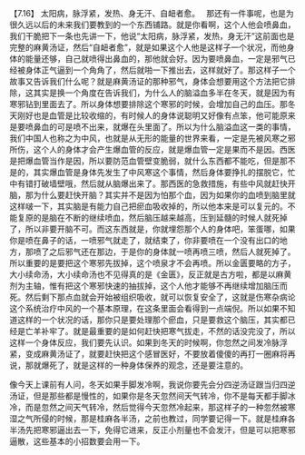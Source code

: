 【7.16】  太阳病，脉浮紧，发热、身无汗、自衄者愈。
 
那还有一件事呢，也是为很久远以后的未来我们要教到的一个东西铺路。就是你看啊，这个人他会喷鼻血，我们干脆把下一条也先讲一下，他说“太阳病，脉浮紧，发热，身无汗”这前面也是完整的麻黄汤证，然后“自衄者愈”，就是如果这个人他是这样子一个状况，而他身体的能量还够，自己就喷得出鼻血的，那他就会好。因为要喷鼻血，一定是邪气已经被身体正气逼到一个角角了，然后就啪一下推出去，这样就好了。那这样子一个故事又告诉我们什么呢？就是麻黄汤证的那种邪气，身体会想要用这个方法把它排除，这其实是换一个角度在告诉我们，为什么人的脑溢血多半在冬天，就是因为有寒邪钻到里面去了。所以身体想要排除这个寒邪的时候，会增加自己的血压。那冬天刚好也是血管是比较收缩的，有时候人的身体说聪明又好像有点笨，他可能原来是要喷鼻血的可是喷不出来，就爆在头里面了。所以为什么脑溢血这一类的事情，我们中国人也称之为中风，也就是从无形的能量的世界来看，一定是先被风寒之邪所伤，这个人的身体才会产生爆血管的反应，就是爆血管一定是果而不是因。西医是把爆血管当作是因，所以要防范血管壁变脆弱，就什么东西都不能吃，但是那不是的，其实爆血管是身体先发生了中风寒这个事情，然后身体要挣扎的摆脱它，忙中有错打破墙壁哦，然后就从脑爆出来了。那西医的急救措施，有些中风就赶快开脑，那为什么要赶快开脑？其实并不是因为怕那个血，因为如果你的血喷到脑里就这样啵一下，其实脑是有能力自己把瘀血吸收掉的，所以他本来是可以复元的。不能复原的是脑在不断的继续喷血，然后脑压越来越高，压到延髓的时候人就死掉了，所以非要开脑不可。而这东西就是，你就埋怨那个人的身体吧，笨蛋哪，如果你是喷在鼻子的话，一喷邪气就走了，就结束了，你非要喷在一个没有出口的地方，那喷了之后邪气还在那边，于是你的身体就一喷再喷三喷，然后人就死掉了。所以重要的是要把这个寒邪先拔掉，这个喷泉才不会再喷。所以金匮要略的方子，大小续命汤，大小续命汤也不见得真的是《金匮》，反正就是古方啦，都是以麻黄剂为主轴，惟有把这个寒邪快速的抽拔掉，这个人他才能够不再继续增加脑压而死。然后剩下那点血就会开始被组织吸收，就可以恢复安全了，这就是伤寒杂病论这个系统治疗中风的一个基本原理，在这条里面会看得到一点端倪。所以如果不知道这样的一个状况的话，那你只是要处理那个瘀血，只是要救这个脑压，其实都已经是亡羊补牢了。就是最重要的是如何赶快把寒气拔走，不然的话没完没了，所以这样一个身体反应，我们要先认识。如果到冬天的时候啊，你忽然之间发冷脉浮紧，变成麻黄汤证了，就要赶快把这个感冒医好，不要放着傻傻的再打一圈麻将再说，那就爆死了，就是这样的一种身体保养的观念，还是要注意的。

像今天上课前有人问，冬天如果手脚发冷啊，我说你要先会分四逆汤证跟当归四逆汤证，但是那些都是慢性的，如果你是冬天忽然间天气转冷，你不是每天都手脚冰冷，而是忽然之间天气转冷，然后觉得今天忽然冷起来，那这样子的一种忽然被寒湿之气所侵的时候，那是桂麻各半汤，之前也教过，同学要记得一下。就是桂麻各半汤先把寒邪逼出去一下，免得它进来，反正小剂量也不会发汗，但是可以把寒邪逼散，这些基本的小招数要会用一下。

